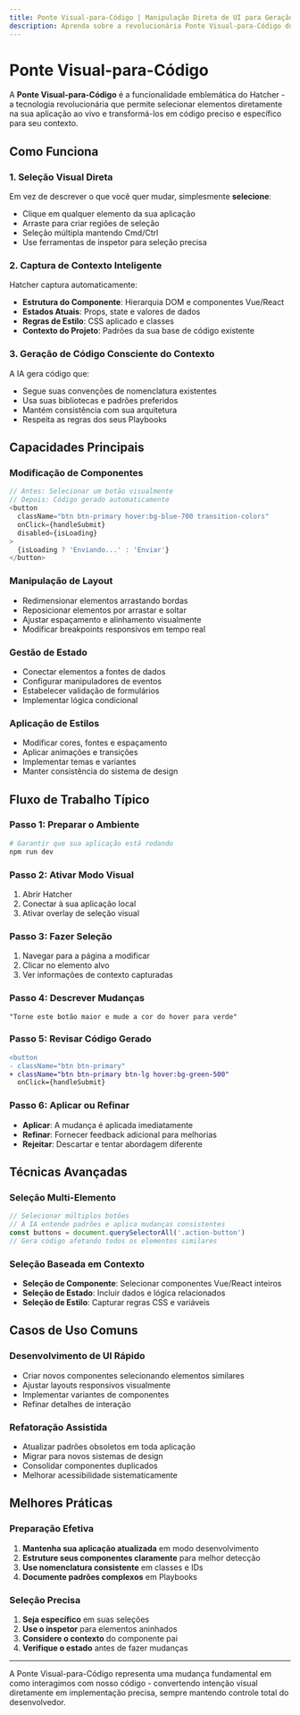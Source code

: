```yaml
---
title: Ponte Visual-para-Código | Manipulação Direta de UI para Geração de Código
description: Aprenda sobre a revolucionária Ponte Visual-para-Código do Hatcher que transforma manipulação direta de UI em mudanças precisas de código. Aponte em vez de descrever para melhor desenvolvimento com IA.
---
```


# Ponte Visual-para-Código

A **Ponte Visual-para-Código** é a funcionalidade emblemática do Hatcher - a tecnologia revolucionária que permite selecionar elementos diretamente na sua aplicação ao vivo e transformá-los em código preciso e específico para seu contexto.

## Como Funciona

### 1. Seleção Visual Direta

Em vez de descrever o que você quer mudar, simplesmente **selecione**:

- Clique em qualquer elemento da sua aplicação
- Arraste para criar regiões de seleção
- Seleção múltipla mantendo Cmd/Ctrl
- Use ferramentas de inspetor para seleção precisa

### 2. Captura de Contexto Inteligente

Hatcher captura automaticamente:

- **Estrutura do Componente**: Hierarquia DOM e componentes Vue/React
- **Estados Atuais**: Props, state e valores de dados
- **Regras de Estilo**: CSS aplicado e classes
- **Contexto do Projeto**: Padrões da sua base de código existente

### 3. Geração de Código Consciente do Contexto

A IA gera código que:

- Segue suas convenções de nomenclatura existentes
- Usa suas bibliotecas e padrões preferidos
- Mantém consistência com sua arquitetura
- Respeita as regras dos seus Playbooks

## Capacidades Principais

### Modificação de Componentes

```javascript
// Antes: Selecionar um botão visualmente
// Depois: Código gerado automaticamente
<button
  className="btn btn-primary hover:bg-blue-700 transition-colors"
  onClick={handleSubmit}
  disabled={isLoading}
>
  {isLoading ? 'Enviando...' : 'Enviar'}
</button>
```

### Manipulação de Layout

- Redimensionar elementos arrastando bordas
- Reposicionar elementos por arrastar e soltar
- Ajustar espaçamento e alinhamento visualmente
- Modificar breakpoints responsivos em tempo real

### Gestão de Estado

- Conectar elementos a fontes de dados
- Configurar manipuladores de eventos
- Estabelecer validação de formulários
- Implementar lógica condicional

### Aplicação de Estilos

- Modificar cores, fontes e espaçamento
- Aplicar animações e transições
- Implementar temas e variantes
- Manter consistência do sistema de design

## Fluxo de Trabalho Típico

### Passo 1: Preparar o Ambiente

```bash
# Garantir que sua aplicação está rodando
npm run dev
```

### Passo 2: Ativar Modo Visual

1. Abrir Hatcher
2. Conectar à sua aplicação local
3. Ativar overlay de seleção visual

### Passo 3: Fazer Seleção

1. Navegar para a página a modificar
2. Clicar no elemento alvo
3. Ver informações de contexto capturadas

### Passo 4: Descrever Mudanças

```
"Torne este botão maior e mude a cor do hover para verde"
```

### Passo 5: Revisar Código Gerado

```diff
<button
- className="btn btn-primary"
+ className="btn btn-primary btn-lg hover:bg-green-500"
  onClick={handleSubmit}
```

### Passo 6: Aplicar ou Refinar

- **Aplicar**: A mudança é aplicada imediatamente
- **Refinar**: Fornecer feedback adicional para melhorias
- **Rejeitar**: Descartar e tentar abordagem diferente

## Técnicas Avançadas

### Seleção Multi-Elemento

```javascript
// Selecionar múltiplos botões
// A IA entende padrões e aplica mudanças consistentes
const buttons = document.querySelectorAll('.action-button')
// Gera código afetando todos os elementos similares
```

### Seleção Baseada em Contexto

- **Seleção de Componente**: Selecionar componentes Vue/React inteiros
- **Seleção de Estado**: Incluir dados e lógica relacionados
- **Seleção de Estilo**: Capturar regras CSS e variáveis

## Casos de Uso Comuns

### Desenvolvimento de UI Rápido

- Criar novos componentes selecionando elementos similares
- Ajustar layouts responsivos visualmente
- Implementar variantes de componentes
- Refinar detalhes de interação

### Refatoração Assistida

- Atualizar padrões obsoletos em toda aplicação
- Migrar para novos sistemas de design
- Consolidar componentes duplicados
- Melhorar acessibilidade sistematicamente

## Melhores Práticas

### Preparação Efetiva

1. **Mantenha sua aplicação atualizada** em modo desenvolvimento
2. **Estruture seus componentes claramente** para melhor detecção
3. **Use nomenclatura consistente** em classes e IDs
4. **Documente padrões complexos** em Playbooks

### Seleção Precisa

1. **Seja específico** em suas seleções
2. **Use o inspetor** para elementos aninhados
3. **Considere o contexto** do componente pai
4. **Verifique o estado** antes de fazer mudanças

---

A Ponte Visual-para-Código representa uma mudança fundamental em como interagimos com nosso código - convertendo intenção visual diretamente em implementação precisa, sempre mantendo controle total do desenvolvedor.
